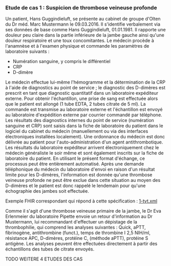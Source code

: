 ### Etude de cas 1 : Suspicion de thrombose veineuse profonde

Un patient, Hans Guggindieluft, se présente au cabinet de groupe d'Olten du Dr méd. Marc Mustermann le 09.03.2016. Il s'identifie verbalement via ses données de base comme Hans Guggindieluft, 01.01.1981. Il rapporte une douleur peu claire dans la partie inférieure de la jambe gauche ainsi qu'une douleur respiratoire et une toux concomitantes. Le médecin procède à l'anamnèse et à l'examen physique et commande les paramètres de laboratoire suivants :

* Numération sanguine, y compris le différentiel
* CRP
* D-dimère

Le médecin effectue lui-même l'hémogramme et la détermination de la CRP à l'aide de diagnostics au point de service ; le diagnostic des D-dimères est prescrit en tant que diagnostic quantitatif dans un laboratoire expéditeur externe. Pour obtenir l'échantillon, une prise de sang est effectuée alors que le patient est allongé (1 tube EDTA, 2 tubes citrate de 5 ml). La commande est transmise au laboratoire externe et l'échantillon est envoyé au laboratoire d'expédition externe par courrier commandé par téléphone. Les résultats des diagnostics internes du point de service (numération sanguine et CRP) sont saisis dans la fiche de laboratoire du patient dans le logiciel du cabinet du médecin (manuellement ou via des interfaces électroniques installées localement). Une ordonnance du médecin est donc délivrée au patient pour l'auto-administration d'un agent antithrombotique.
Les résultats du laboratoire expéditeur arrivent électroniquement chez le médecin généraliste le soir même et sont également inscrits sur la fiche de laboratoire du patient. En utilisant le présent format d'échange, ce processus peut être entièrement automatisé. Après une demande téléphonique du médecin du laboratoire d'envoi en raison d'un résultat limite pour les D-dimères, l'information est donnée qu'une thrombose veineuse profonde ne peut être exclue dans cette situation au moyen des D-dimères et le patient est donc rappelé le lendemain pour qu'une échographie des jambes soit effectuée.

Exemple FHIR correspondant qui répond à cette spécification :
[1-tvt.xml](https://github.com/hl7ch/ch-lab-order/tree/master/input/examples/bundle/1-tvt.xml)

Comme il s'agit d'une thrombose veineuse primaire de la jambe, le Dr Eva Erlenmeier du laboratoire Pipette envoie un retour d'information au Dr Mustermann, lui recommandant d'effectuer un dépistage de la thrombophilie, qui comprend les analyses suivantes :
Quick, aPTT, fibrinogène, antithrombine (funct.), temps de thrombine I 2,5 NIH/ml, résistance APC, D-dimères, protéine C, (méthode aPTT), protéine S antigène.
Les analyses peuvent être effectuées directement à partir des échantillons des tubes de citrate envoyés.

TODO  WEITERE 4 ETUDES DES CAS